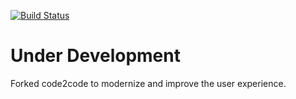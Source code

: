 [![Build Status](https://travis-ci.org/eli-jordan/code2code.svg?branch=master)](https://travis-ci.org/eli-jordan/code2code)


# Under Development

Forked code2code to modernize and improve the user experience.

